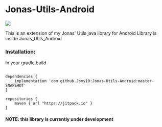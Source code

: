 # Jonas-Utils-Android
[![](https://jitpack.io/v/Jomy10/Jonas-Utils-Android.svg)](https://jitpack.io/#Jomy10/Jonas-Utils-Android)

This is an extension of my Jonas' Utils java library for Android
Library is inside Jonas_Utils_Android

<h3>Installation:</h3>
In your gradle.build

```

dependencies {
    implementation 'com.github.Jomy10:Jonas-Utils-Android:master-SNAPSHOT'
}

repositories {
    maven { url "https://jitpack.io" }
}

```

<h4>NOTE: this library is currently under development</h4>
